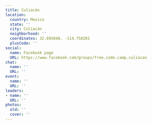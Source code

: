 ```yaml
---
title: Culiacán
location:
  country: Mexico
  state: ''
  city: Culiacán
  neighborhood: ''
  coordinates: 32.695048, -114.758201
  plusCode: ''
social:
  name: Facebook page
  URL: https://www.facebook.com/groups/free.code.camp.culiacan
chat:
  name: ''
  URL: ''
event:
  name: ''
  URL: ''
leaders:
- name: ''
  URL: ''
photos:
  old: ''
  cover: ''
---
```

